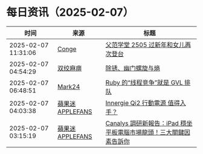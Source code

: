 ﻿# 每日资讯（2025-02-07）

|时间|来源|标题|
|---|---|---|
|2025-02-07 11:31:06|[Conge](https://conge.github.io/feed.xml)|[父范学堂 2505 过新年和女儿再次登台](https://conge.livingwithfcs.org/2025/02/07/NewDaddy-happy-new-year/)|
|2025-02-07 04:54:29|[双绞麻痹](https://numb.tech/atom.xml)|[除锈、幽门螺旋与熵](https://numb.tech/2025/02/07/derust-Hp-entropy/)|
|2025-02-07 06:48:51|[Mark24](https://mark24code.github.io/feed.xml)|[Ruby 的“线程竞争”就是 GVL 排队](https://mark24code.github.io/ruby/2025/02/07/Ruby-%E7%9A%84-%E7%BA%BF%E7%A8%8B%E7%AB%9E%E4%BA%89-%E5%B0%B1%E6%98%AF-GVL-%E6%8E%92%E9%98%9F.html)|
|2025-02-07 04:03:38|[蘋果迷 APPLEFANS](https://applefans.today/feed/)|[Innergie Qi2 行動電源 值得入手？](https://applefans.today/2025-02-innergie-qi2-power-bank-reviews/)|
|2025-02-07 03:15:19|[蘋果迷 APPLEFANS](https://applefans.today/feed/)|[Canalys 調研新報告：iPad 穩坐平板電腦市場龍頭！三大關鍵因素告訴你](https://applefans.today/2025-02-apples-ipad-continues-to-dominate-tablet-market/)|
